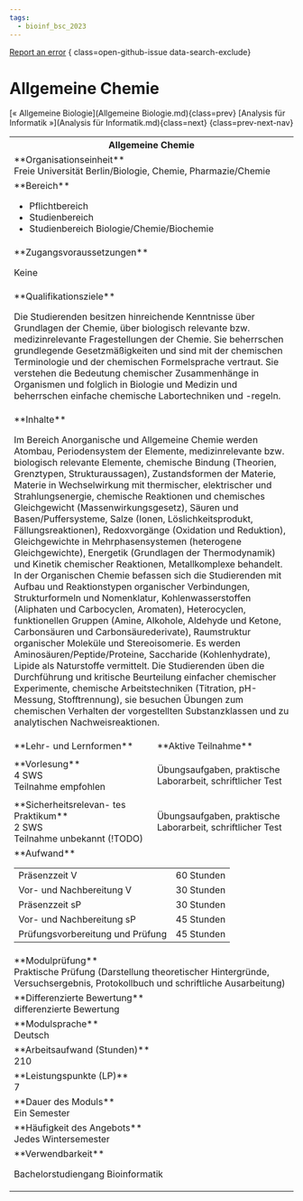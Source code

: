 ```yaml
---
tags:
  - bioinf_bsc_2023
---
```

[Report an error](https://github.com/SGSSGene/FUB-SUP/issues/new?title=Error%20in%20%22Allgemeine%20Chemie%22&body=There%20seems%20to%20be%20an%20error%20in%20module%20%22Allgemeine%20Chemie%22%2E%0A%0A%3CDescribe%20here%20a%20slightly%20more%20detailed%20description%20of%20what%20is%20wrong%3E&labels=bug)
{ class=open-github-issue data-search-exclude}

# Allgemeine Chemie

[« Allgemeine Biologie](Allgemeine Biologie.md){class=prev}
[Analysis für Informatik »](Analysis für Informatik.md){class=next}
{class=prev-next-nav}

<table markdown id="moduledesc">
<tr markdown class="moduledesc_head"><th colspan="2">Allgemeine Chemie </th></tr>
<tr markdown><td colspan="2">**Organisationseinheit**   <br>Freie Universität Berlin/Biologie, Chemie, Pharmazie/Chemie</td></tr>

<tr markdown><td colspan="2">**Bereich**<br>


- Pflichtbereich
- Studienbereich
- Studienbereich Biologie/Chemie/Biochemie

</td></tr>

<tr markdown><td colspan="2">**Zugangsvoraussetzungen** <br>

Keine


</td></tr>
<tr markdown><td colspan="2">**Qualifikationsziele**    <br>

Die Studierenden besitzen hinreichende Kenntnisse über Grundlagen der
Chemie, über biologisch relevante bzw. medizinrelevante Fragestellungen der
Chemie. Sie beherrschen grundlegende Gesetzmäßigkeiten und sind mit der
chemischen Terminologie und der chemischen Formelsprache vertraut. Sie
verstehen die Bedeutung chemischer Zusammenhänge in Organismen und folglich
in Biologie und Medizin und beherrschen einfache chemische Labortechniken
und -regeln.


</td></tr>
<tr markdown><td colspan="2">**Inhalte**                <br>

Im Bereich Anorganische und Allgemeine Chemie werden Atombau, Periodensystem
der Elemente, medizinrelevante bzw. biologisch relevante Elemente, chemische
Bindung (Theorien, Grenztypen, Strukturaussagen), Zustandsformen der
Materie, Materie in Wechselwirkung mit thermischer, elektrischer und
Strahlungsenergie, chemische Reaktionen und chemisches Gleichgewicht
(Massenwirkungsgesetz), Säuren und Basen/Puffersysteme, Salze (Ionen,
Löslichkeitsprodukt, Fällungsreaktionen), Redoxvorgänge (Oxidation und
Reduktion), Gleichgewichte in Mehrphasensystemen (heterogene
Gleichgewichte), Energetik (Grundlagen der Thermodynamik) und Kinetik
chemischer Reaktionen, Metallkomplexe behandelt. In der Organischen Chemie
befassen sich die Studierenden mit Aufbau und Reaktionstypen organischer
Verbindungen, Strukturformeln und Nomenklatur, Kohlenwasserstoffen
(Aliphaten und Carbocyclen, Aromaten), Heterocyclen, funktionellen Gruppen
(Amine, Alkohole, Aldehyde und Ketone, Carbonsäuren und
Carbonsäurederivate), Raumstruktur organischer Moleküle und Stereoisomerie.
Es werden Aminosäuren/Peptide/Proteine, Saccharide (Kohlenhydrate), Lipide
als Naturstoffe vermittelt. Die Studierenden üben die Durchführung und
kritische Beurteilung einfacher chemischer Experimente, chemische
Arbeitstechniken (Titration, pH-Messung, Stofftrennung), sie besuchen
Übungen zum chemischen Verhalten der vorgestellten Substanzklassen und zu
analytischen Nachweisreaktionen.


</td></tr>

<tr markdown><td>**Lehr- und Lernformen**</td><td>**Aktive Teilnahme**</td></tr>
<tr markdown><td> **Vorlesung** <br>4 SWS <br> Teilnahme empfohlen</td><td>

Übungsaufgaben, praktische Laborarbeit, schriftlicher Test
</td></tr>
<tr markdown><td> **Sicherheitsrelevan- tes Praktikum** <br>2 SWS <br> Teilnahme unbekannt (!TODO)</td><td>

Übungsaufgaben, praktische Laborarbeit, schriftlicher Test
</td></tr>
<tr markdown><td colspan="2">**Aufwand**                <br>
<table class="aufwand_table">
<tr><td>Präsenzzeit V</td><td>60 Stunden</td></tr>
<tr><td>Vor- und Nachbereitung V</td><td>30 Stunden</td></tr>
<tr><td>Präsenzzeit sP</td><td>30 Stunden</td></tr>
<tr><td>Vor- und Nachbereitung sP</td><td>45 Stunden</td></tr>
<tr><td>Prüfungsvorbereitung und Prüfung</td><td>45 Stunden</td></tr>
</table>

</td></tr>
<tr markdown><td colspan="2">**Modulprüfung**             <br>Praktische Prüfung (Darstellung theoretischer Hintergründe,
Versuchsergebnis, Protokollbuch und schriftliche Ausarbeitung)


</td></tr>
<tr markdown><td colspan="2">**Differenzierte Bewertung** <br>differenzierte Bewertung

</td></tr>
<tr markdown><td colspan="2">**Modulsprache**             <br>Deutsch</td></tr>
<tr markdown><td colspan="2">**Arbeitsaufwand (Stunden)** <br>210</td></tr>
<tr markdown><td colspan="2">**Leistungspunkte (LP)**     <br>7</td></tr>
<tr markdown><td colspan="2">**Dauer des Moduls**         <br>Ein Semester</td></tr>
<tr markdown><td colspan="2">**Häufigkeit des Angebots**  <br>Jedes Wintersemester</td></tr>
<tr markdown><td colspan="2">**Verwendbarkeit**           <br>

Bachelorstudiengang Bioinformatik


</td></tr>

</table>
